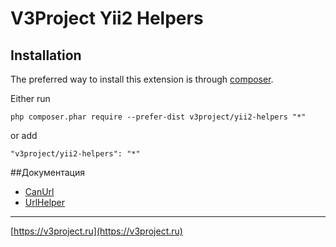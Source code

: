 V3Project Yii2 Helpers
======================

Installation
------------

The preferred way to install this extension is through [composer](http://getcomposer.org/download/).

Either run

```
php composer.phar require --prefer-dist v3project/yii2-helpers "*"
```

or add

```
"v3project/yii2-helpers": "*"
```

##Документация

* [CanUrl](/docs/can-url.md)
* [UrlHelper](/docs/url-helper.md)

___

[https://v3project.ru](https://v3project.ru)



